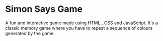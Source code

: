 # Simon Says Game
A fun and interactive game made using HTML , CSS and JavaScript. 
It's a classic memory game where you have to repeat a sequence of colours generated by the game.